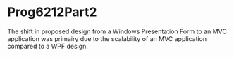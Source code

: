 # Prog6212Part2
The shift in proposed design from a Windows Presentation Form to an MVC application was primairy due to the scalability of an MVC application compared to a WPF design.

